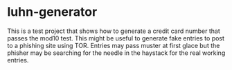 luhn-generator
==============
This is a test project that shows how to generate a credit card number that
passes the mod10 test. This might be useful to generate fake entries to
post to a phishing site using TOR. Entries may pass muster at first glace
but the phisher may be searching for the needle in the haystack for the
real working entries.
